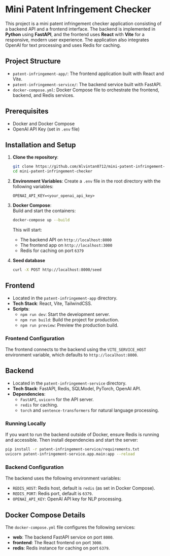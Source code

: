 # Mini Patent Infringement Checker

This project is a mini patent infringement checker application consisting of a backend API and a frontend interface. The backend is implemented in **Python** using **FastAPI**, and the frontend uses **React** with **Vite** for a responsive, modern user experience. The application also integrates OpenAI for text processing and uses Redis for caching.

## Project Structure

- `patent-infringement-app/`: The frontend application built with React and Vite.
- `patent-infringement-service/`: The backend service built with FastAPI.
- `docker-compose.yml`: Docker Compose file to orchestrate the frontend, backend, and Redis services.

## Prerequisites

- Docker and Docker Compose
- OpenAI API Key (set in `.env` file)

## Installation and Setup

1. **Clone the repository**:
   ```bash
   git clone https://github.com/Alvintan0712/mini-patent-infringement-checker.git
   cd mini-patent-infringement-checker
   ```

2. **Environment Variables**:
   Create a `.env` file in the root directory with the following variables:
   ```env
   OPENAI_API_KEY=<your_openai_api_key>
   ```

3. **Docker Compose**:  
   Build and start the containers:
   ```bash
   docker-compose up --build
   ```

   This will start:
   - The backend API on `http://localhost:8000`
   - The frontend app on `http://localhost:3000`
   - Redis for caching on port `6379`

4. **Seed database**
   ```sh
   curl -X POST http://localhost:8000/seed
   ```

## Frontend

- Located in the `patent-infringement-app` directory.
- **Tech Stack**: React, Vite, TailwindCSS.
- **Scripts**:
  - `npm run dev`: Start the development server.
  - `npm run build`: Build the project for production.
  - `npm run preview`: Preview the production build.

### Frontend Configuration

The frontend connects to the backend using the `VITE_SERVICE_HOST` environment variable, which defaults to `http://localhost:8000`.

## Backend

- Located in the `patent-infringement-service` directory.
- **Tech Stack**: FastAPI, Redis, SQLModel, PyTorch, OpenAI API.
- **Dependencies**:
  - `FastAPI`, `uvicorn` for the API server.
  - `redis` for caching.
  - `torch` and `sentence-transformers` for natural language processing.

### Running Locally

If you want to run the backend outside of Docker, ensure Redis is running and accessible. Then install dependencies and start the server:
```bash
pip install -r patent-infringement-service/requirements.txt
uvicorn patent-infringement-service.app.main:app --reload
```

### Backend Configuration

The backend uses the following environment variables:
- `REDIS_HOST`: Redis host, default is `redis` (as set in Docker Compose).
- `REDIS_PORT`: Redis port, default is `6379`.
- `OPENAI_API_KEY`: OpenAI API key for NLP processing.

## Docker Compose Details

The `docker-compose.yml` file configures the following services:
- **web**: The backend FastAPI service on port `8000`.
- **frontend**: The React frontend on port `3000`.
- **redis**: Redis instance for caching on port `6379`.
